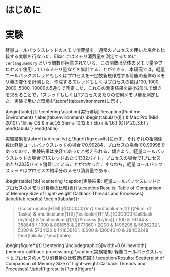 # はじめに

# 実験

軽量コールバックスレッドのメモリ消費量を，通常のプロセスを用いた場合と比較する実験を行なった．Elixir にはメモリ消費量を測定するために `:erlang.memory` という関数が用意されている．この関数は全体のメモリ量やプロセスで使用しているメモリ量などを集計することができる．本研究では，軽量コールバックスレッドもしくはプロセスを一定数新規作成する前後の全体のメモリ量の変化を計測した．作成するスレッドもしくはプロセスの数は100, 1000, 2000, 5000, 10000の5通りで測定した．これらの測定結果を最小2乗法で傾きを求めることで，1スレッドもしくは1プロセスあたりの使用メモリ量を測定した．実験で用いた環境を\tabref{tab:environment}に示す．

\begin{table}[t]
\centering
\caption{実行環境}
\ecaption{Runtime Environment}
\label{tab:environment}
\begin{tabular}{l|l}
                       & Mac Pro (Mid 2010)     \\ \hline
OS                     & macOS Sierra 10.12.6   \\
Elixir                 & 1.6.1 (OTP 20.3.6)     \\
\end{tabular}
\end{table}



実験結果を\tabref{tab:results}と\figref{fig:results}に示す．それぞれの相関係数は軽量コールバックスレッドの場合で0.99284，プロセスの場合で0.99998であったので，実験結果は良好であったと考えられる．傾きより，軽量コールバックスレッドの場合で1スレッドあたり1332バイト，プロセスの場合で1プロセスあたり2835バイト消費していることがわかった．すなわち，軽量コールバックスレッドはプロセスの約半分のメモリ消費量である．


\begin{table}[tb]
\centering
\caption{実験結果: 軽量コールバックスレッドとプロセスのメモリ消費量の比較(表)}
\ecaption{Results: Table of Comparison of Memory Size of Light-weight Callback Threads and Processes}
\label{tab:results}
\begin{tabular}{r
>{\columncolor[HTML]{C0C0C0}}r r}
\multicolumn{1}{l}{Num. of Tasks} & \multicolumn{1}{l}{\cellcolor[HTML]{C0C0C0}CallBack (bytes)} & \multicolumn{1}{l}{Process (bytes)} \\
100                                             & 76144                                                        & 358848                              \\
1000                                            & 881656                                                       & 2877360                             \\
2000                                            & 1496296                                                      & 5636232                             \\
5000                                            & 5734120                                                      & 14160616                            \\
10000                                           & 13004640                                                     & 28402248                           
\end{tabular}
\end{table}


\begin{figure*}[t]
\centering
\includegraphicS[width=0.6\linewidth]{memory-callback-process.png}
\caption{実験結果: 軽量コールバックスレッドとプロセスのメモリ消費量の比較(散布図)}
\ecaption{Results: Scatterplot of Comparison of Memory Size of Light-weight Callback Threads and Processes}
\label{fig:results}
\end{figure*}


